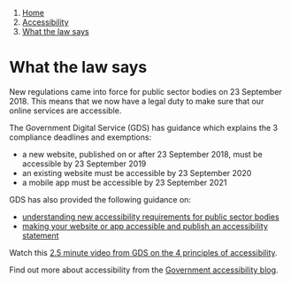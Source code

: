 1.  [Home](/docs/core/contents)
2.  [Accessibility](/docs/core/accessibility/overview)
3.  [What the law says](#)

# What the law says

New regulations came into force for public sector bodies on 23 September 2018. This means that we now have a legal duty to make sure that our online services are accessible.

The Government Digital Service (GDS) has guidance which explains the 3 compliance deadlines and exemptions:

-   a new website, published on or after 23 September 2018, must be accessible by 23 September 2019
-   an existing website must be accessible by 23 September 2020
-   a mobile app must be accessible by 23 September 2021

GDS has also provided the following guidance on:
- [understanding new accessibility requirements for public sector bodies](https://www.gov.uk/guidance/accessibility-requirements-for-public-sector-websites-and-apps#procuring-an-accessible-website-or-app)
- [making your website or app accessible and publish an accessibility statement](https://www.gov.uk/guidance/make-your-website-or-app-accessible-and-publish-an-accessibility-statement)

Watch this [2.5 minute video from GDS on the 4 principles of accessibility](https://www.youtube.com/watch?v=hs8sykCaf3E&list=PL5tovFCB3CsD_7_yeY1n6W4rxYkIupUln&index=2).

Find out more about accessibility from the [Government accessibility blog](https://accessibility.blog.gov.uk/). 

